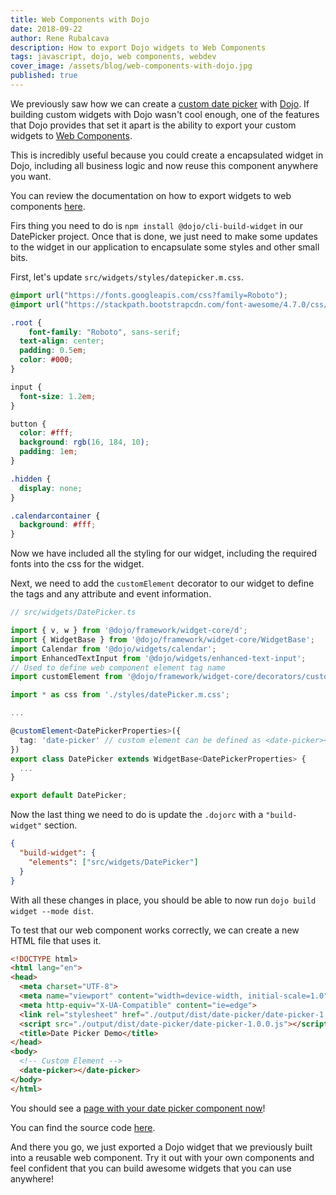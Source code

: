 ```yaml
---
title: Web Components with Dojo
date: 2018-09-22
author: Rene Rubalcava
description: How to export Dojo widgets to Web Components
tags: javascript, dojo, web components, webdev
cover_image: /assets/blog/web-components-with-dojo.jpg
published: true
---
```


We previously saw how we can create a [custom date picker](https://dev.to/odoenet/creating-a-datepicker-with-dojo-lbh) with [Dojo](https://dojo.io/). If building custom widgets with Dojo wasn't cool enough, one of the features that Dojo provides that set it apart is the ability to export your custom widgets to [Web Components](https://developer.mozilla.org/en-US/docs/Web/Web_Components).

This is incredibly useful because you could create a encapsulated widget in Dojo, including all business logic and now reuse this component anywhere you want.

You can review the documentation on how to export widgets to web components [here](https://dojo.io/docs/index.html#doc--dojo__cli-build-widget__v3_0_0--features--features).

Firs thing you need to do is `npm install @dojo/cli-build-widget` in our DatePicker project. Once that is done, we just need to make some updates to the widget in our application to encapsulate some styles and other small bits.

First, let's update `src/widgets/styles/datepicker.m.css`.

```css
@import url("https://fonts.googleapis.com/css?family=Roboto");
@import url("https://stackpath.bootstrapcdn.com/font-awesome/4.7.0/css/font-awesome.min.css");

.root {
	font-family: "Roboto", sans-serif;
  text-align: center;
  padding: 0.5em;
  color: #000;
}

input {
  font-size: 1.2em;
}

button {
  color: #fff;
  background: rgb(16, 184, 10);
  padding: 1em;
}

.hidden {
  display: none;
}

.calendarcontainer {
  background: #fff;
}

```


Now we have included all the styling for our widget, including the required fonts into the css for the widget.

Next, we need to add the `customElement` decorator to our widget to define the tags and any attribute and event information.

```ts
// src/widgets/DatePicker.ts

import { v, w } from '@dojo/framework/widget-core/d';
import { WidgetBase } from '@dojo/framework/widget-core/WidgetBase';
import Calendar from '@dojo/widgets/calendar';
import EnhancedTextInput from '@dojo/widgets/enhanced-text-input';
// Used to define web component element tag name
import customElement from '@dojo/framework/widget-core/decorators/customElement';

import * as css from './styles/datePicker.m.css';

...

@customElement<DatePickerProperties>({
  tag: 'date-picker' // custom element can be defined as <date-picker></date-picker>
})
export class DatePicker extends WidgetBase<DatePickerProperties> {
  ...
}

export default DatePicker;

```


Now the last thing we need to do is update the `.dojorc` with a `"build-widget"` section.

```json
{
  "build-widget": {
    "elements": ["src/widgets/DatePicker"]
  }
}

```


With all these changes in place, you should be able to now run `dojo build widget --mode dist`.

To test that our web component works correctly, we can create a new HTML file that uses it.

```html
<!DOCTYPE html>
<html lang="en">
<head>
  <meta charset="UTF-8">
  <meta name="viewport" content="width=device-width, initial-scale=1.0">
  <meta http-equiv="X-UA-Compatible" content="ie=edge">
  <link rel="stylesheet" href="./output/dist/date-picker/date-picker-1.0.0.css">
  <script src="./output/dist/date-picker/date-picker-1.0.0.js"></script>
  <title>Date Picker Demo</title>
</head>
<body>
  <!-- Custom Element -->
  <date-picker></date-picker>
</body>
</html>
```


You should see a [page with your date picker component now](https://odoe.github.io/dojo-datepicker-web-component/test.html)!

You can find the source code [here](https://github.com/odoe/dojo-datepicker-web-component).

And there you go, we just exported a Dojo widget that we previously built into a reusable web component. Try it out with your own components and feel confident that you can build awesome widgets that you can use anywhere!



